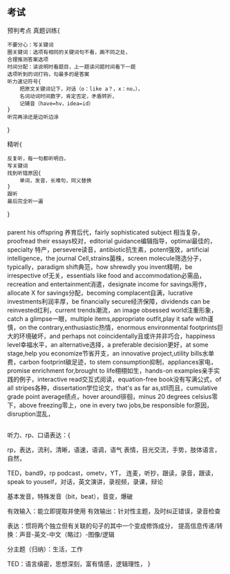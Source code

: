 




## 考试

预判考点
真题训练{

    不要分心：写关键词
    圈关键词：选项有相同的关键词句不看，画不同之处，
    合理推测答案选项
    时间分配：读说明时看题目，上一题读问题时间看下一题
    选项听到的词打钩，勾最多的是答案
    听力速记符号{
        把原文关键词记下，对话（o：like a？，x：no，），
        名词动词时间数字，肯定否定，矛盾转折，
        记辅音（have=hv，idea=id）
    }
    听完再涂还是边听边涂
}

精听{
    
    反复听，每一句都听明白，
    写关键词
    找到听错原因{
        单词，发音，长难句，同义替换
    }
    跟听
    最后完全听一遍
}

### 
parent his offspring 养育后代，fairly sophisticated subject 相当复杂，proofread their essays校对，editorial guidance编辑指导，optimal最佳的，specialty 特产，persevere读音，antibiotic抗生素，potent强效，artificial intelligence，the journal Cell,strains菌株，screen molecule筛选分子，typically，paradigm shift典范，how shrewdly you invent精明，be irrespective of无关，essentials like food and accommodation必需品，recreation and entertainment消遣，designate income for savings用作，allocate X for savings分配，becoming complacent自满，lucrative investments利润丰厚，be financially secure经济保障，dividends can be reinvested红利，current trends潮流，an image obsessed world注重形象，catch a glimpse一眼，multiple items,appropriate outfit,play it safe with谨慎，on the contrary,enthusiastic热情，enormous environmental footprints巨大的环境破坏，and perhaps not coincidentally且或许并非巧合，happiness level幸福水平，an alternative选择，a preferable decision更好，at some stage,help you economize节省开支，an innovative project,utility bills水单费，carbon footprint碳足迹，to stem consumption抑制，appliances家电，promise enrichment for,brought to life栩栩如生，hands-on examples亲手实践的例子，interactive read交互式阅读，equation-free book没有写满公式，of all stripes各种，dissertation学位论文，that's as far as,stll而且，cumulative grade point average绩点，hover around徘徊，minus 20 degrees celsius零下，above freezing零上，one in every two jobs,be responsible for原因，disruption混乱，




## 
听力、rp、口语表达：{

rp，表达，流利，清晰，语速，语调，语气
表情，目光交流，手势，肢体语言，自然，

TED，band9，rp podcast，ometv，YT，
连麦，听抄，跟读，录音，跟读，speak to youself，对话，英文演讲，录视频，录课，辩论

基本发音，特殊发音（bit，beat），音变，爆破

有效输入：能立即提取并使用
有效输出：针对性主题，及时纠正错误，录音检查

表达：惯将两个独立但有关联的句子的其中一个变成修饰成分，
提高信息传递/转换：声音-英文-中文（略过）-图像/逻辑

分主题（归纳）：生活，工作

TED：语言缜密，思想深刻，富有情感，逻辑理性，
}



 










